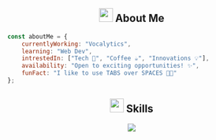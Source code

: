 
<!-- About Me -->
<h2 align="center">
  <img src="https://media2.giphy.com/media/QssGEmpkyEOhBCb7e1/giphy.gif?cid=ecf05e47a0n3gi1bfqntqmob8g9aid1oyj2wr3ds3mg700bl&rid=giphy.gif" width="28"> 
  About Me
</h2>

```javascript
const aboutMe = {
    currentlyWorking: "Vocalytics",
    learning: "Web Dev",
    intrestedIn: ["Tech 🔧", "Coffee ☕", "Innovations 💡"],
    availability: "Open to exciting opportunities! ✨",
    funFact: "I like to use TABS over SPACES 🧑‍💻"
};
```

<!-- Tech Stack with Animated Icons -->
<h2 align="center">
  <img src="https://media.giphy.com/media/iY8CRBdQXODJSCERIr/giphy.gif" width="28">
  Skills
</h2>

<div align="center">
  <img src="https://skillicons.dev/icons?i=js,py,nodejs,react,nextjs,vite&perline=8&theme=dark" />
  <br/>
<!--   <img src="https://skillicons.dev/icons?i=tailwind,firebase,aws,docker&perline=8&theme=dark" /> -->
</div>
